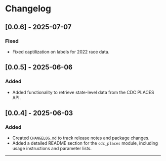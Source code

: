 # Changelog

## [0.0.6] - 2025-07-07

### Fixed
- Fixed captilization on labels for 2022 race data. 

## [0.0.5] - 2025-06-06

### Added
- Added functionality to retrieve state-level data from the CDC PLACES API.

## [0.0.4] - 2025-06-03

### Added
- Created `CHANGELOG.md` to track release notes and package changes.
- Added a detailed README section for the `cdc_places` module, including usage instructions and parameter lists.

---